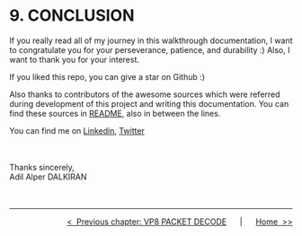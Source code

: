 # **9. CONCLUSION**

If you really read all of my journey in this walkthrough documentation, I want to congratulate you for your perseverance, patience, and durability :) Also, I want to thank you for your interest.

If you liked this repo, you can give a star on Github :)

Also thanks to contributors of the awesome sources which were referred during development of this project and writing this documentation. You can find these sources in [README](../README), also in between the lines.

You can find me on [Linkedin](https://www.linkedin.com/in/alper-dalkiran/), [Twitter](https://twitter.com/aalperdalkiran)

<br>
<br>
Thanks sincerely,
<br>
Adil Alper DALKIRAN

<br>
<br>
<br>

---

<div align="right">

[&lt;&nbsp;&nbsp;Previous chapter: VP8 PACKET DECODE](./08-VP8-PACKET-DECODE.md)&nbsp;&nbsp;&nbsp;&nbsp;&nbsp;&nbsp;|&nbsp;&nbsp;&nbsp;&nbsp;&nbsp;&nbsp;[Home&nbsp;&nbsp;&gt;&gt;](../README.md)

</div>
